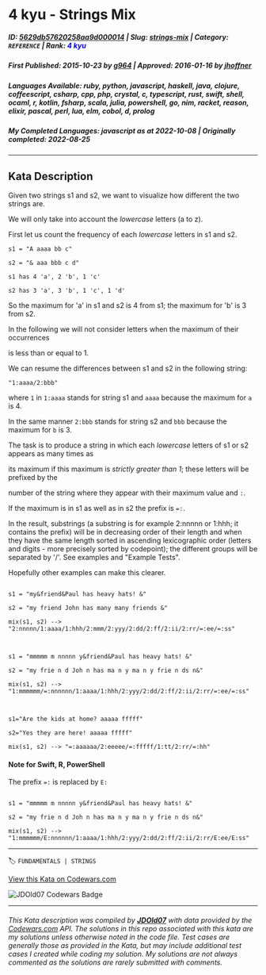 # 4 kyu - Strings Mix

##### **ID**: [5629db57620258aa9d000014](https://www.codewars.com/kata/5629db57620258aa9d000014) | **Slug**: [strings-mix](https://www.codewars.com/kata/5629db57620258aa9d000014) | **Category**: `REFERENCE` | **Rank**: <span style="color:blue">4 kyu</span>

##### **First Published**: 2015-10-23 ***by*** [g964](https://www.codewars.com/users/g964) | **Approved**: 2016-01-16 ***by*** [jhoffner](https://www.codewars.com/users/jhoffner)

##### **Languages Available**: ruby, python, javascript, haskell, java, clojure, coffeescript, csharp, cpp, php, crystal, c, typescript, rust, swift, shell, ocaml, r, kotlin, fsharp, scala, julia, powershell, go, nim, racket, reason, elixir, pascal, perl, lua, elm, cobol, d, prolog

##### **My Completed Languages**: javascript ***as at*** 2022-10-08 | **Originally completed**: 2022-08-25

---

## Kata Description


Given two strings s1 and s2, we want to visualize how different the two strings are.

We will only take into account the *lowercase* letters (a to z).

First let us count the frequency of each *lowercase* letters in s1 and s2.



`s1 = "A aaaa bb c"`



`s2 = "& aaa bbb c d"`



`s1 has 4 'a', 2 'b', 1 'c'`



`s2 has 3 'a', 3 'b', 1 'c', 1 'd'`



So the maximum for 'a' in s1 and s2 is 4 from s1; the maximum for 'b' is 3 from s2.

In the following we will not consider letters when the maximum of their occurrences

is less than or equal to 1.



We can resume the differences between s1 and s2 in the following string:

`"1:aaaa/2:bbb"`

where `1` in `1:aaaa` stands for string s1 and `aaaa` because the maximum for `a` is 4.

In the same manner `2:bbb` stands for string s2 and `bbb` because the maximum for `b` is 3.



The task is to produce a string in which each *lowercase* letters of s1 or s2 appears as many times as

its maximum if this maximum is *strictly greater than 1*; these letters will be prefixed by the 

number of the string where they appear with their maximum value and `:`. 

If the maximum is in s1 as well as in s2 the prefix is `=:`.



In the result, substrings (a substring is for example 2:nnnnn or 1:hhh; it contains the prefix) will be in decreasing order of their length and when they have the same length sorted in ascending lexicographic order (letters and digits - more precisely sorted by codepoint); the different groups will be separated by '/'. See examples and "Example Tests".



Hopefully other examples can make this clearer.



```

s1 = "my&friend&Paul has heavy hats! &"

s2 = "my friend John has many many friends &"

mix(s1, s2) --> "2:nnnnn/1:aaaa/1:hhh/2:mmm/2:yyy/2:dd/2:ff/2:ii/2:rr/=:ee/=:ss"



s1 = "mmmmm m nnnnn y&friend&Paul has heavy hats! &"

s2 = "my frie n d Joh n has ma n y ma n y frie n ds n&"

mix(s1, s2) --> "1:mmmmmm/=:nnnnnn/1:aaaa/1:hhh/2:yyy/2:dd/2:ff/2:ii/2:rr/=:ee/=:ss"



s1="Are the kids at home? aaaaa fffff"

s2="Yes they are here! aaaaa fffff"

mix(s1, s2) --> "=:aaaaaa/2:eeeee/=:fffff/1:tt/2:rr/=:hh"

```

#### Note for Swift, R, PowerShell

The prefix `=:` is replaced by `E:`

``` 

s1 = "mmmmm m nnnnn y&friend&Paul has heavy hats! &"

s2 = "my frie n d Joh n has ma n y ma n y frie n ds n&"

mix(s1, s2) --> "1:mmmmmm/E:nnnnnn/1:aaaa/1:hhh/2:yyy/2:dd/2:ff/2:ii/2:rr/E:ee/E:ss"

```



---


🏷 `FUNDAMENTALS | STRINGS`


[View this Kata on Codewars.com](https://www.codewars.com/kata/5629db57620258aa9d000014)

![](https://www.codewars.com/users/jdold07/badges/large "JDOld07 Codewars Badge")

---

###### *This Kata description was compiled by [**JDOld07**](https://tpstech.dev) with data provided by the [Codewars.com](https://www.codewars.com) API.  The solutions in this repo associated with this kata are my solutions unless otherwise noted in the code file.  Test cases are generally those as provided in the Kata, but may include additional test cases I created while coding my solution.  My solutions are not always commented as the solutions are rarely submitted with comments.*
